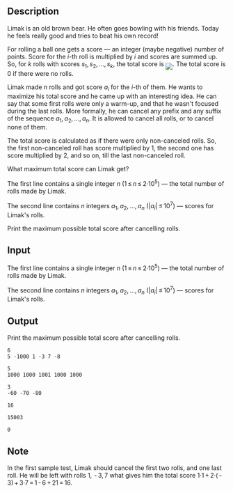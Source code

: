 ## Description

<div><p>Limak is an old brown bear. He often goes bowling with his friends. Today he feels really good and tries to beat his own record!</p><p>For rolling a ball one gets a score — an integer (maybe negative) number of points. Score for the <span class="tex-span"><i>i</i></span>-th roll is multiplied by <span class="tex-span"><i>i</i></span> and scores are summed up. So, for <span class="tex-span"><i>k</i></span> rolls with scores <span class="tex-span"><i>s</i><sub class="lower-index">1</sub>, <i>s</i><sub class="lower-index">2</sub>, ..., <i>s</i><sub class="lower-index"><i>k</i></sub></span>, the total score is <img align="middle" class="tex-formula" src="file://xhuSW0T8.png" style="max-width: 100.0%;max-height: 100.0%;">. The total score is <span class="tex-span">0</span> if there were no rolls.</p><p>Limak made <span class="tex-span"><i>n</i></span> rolls and got score <span class="tex-span"><i>a</i><sub class="lower-index"><i>i</i></sub></span> for the <span class="tex-span"><i>i</i></span>-th of them. He wants to maximize his total score and he came up with an interesting idea. He can say that some first rolls were only a warm-up, and that he wasn't focused during the last rolls. More formally, he can cancel any prefix and any suffix of the sequence <span class="tex-span"><i>a</i><sub class="lower-index">1</sub>, <i>a</i><sub class="lower-index">2</sub>, ..., <i>a</i><sub class="lower-index"><i>n</i></sub></span>. It is allowed to cancel all rolls, or to cancel none of them.</p><p>The total score is calculated as if there were only non-canceled rolls. So, the first non-canceled roll has score multiplied by <span class="tex-span">1</span>, the second one has score multiplied by <span class="tex-span">2</span>, and so on, till the last non-canceled roll.</p><p>What maximum total score can Limak get?</p></div><div class="input-specification"><p>The first line contains a single integer <span class="tex-span"><i>n</i></span> (<span class="tex-span">1 ≤ <i>n</i> ≤ 2·10<sup class="upper-index">5</sup></span>) — the total number of rolls made by Limak.</p><p>The second line contains <span class="tex-span"><i>n</i></span> integers <span class="tex-span"><i>a</i><sub class="lower-index">1</sub>, <i>a</i><sub class="lower-index">2</sub>, ..., <i>a</i><sub class="lower-index"><i>n</i></sub></span> (<span class="tex-span">|<i>a</i><sub class="lower-index"><i>i</i></sub>| ≤ 10<sup class="upper-index">7</sup>)</span> — scores for Limak's rolls.</p></div><div class="output-specification"><p>Print the maximum possible total score after cancelling rolls.</p></div>

## Input

<p>The first line contains a single integer <span class="tex-span"><i>n</i></span> (<span class="tex-span">1 ≤ <i>n</i> ≤ 2·10<sup class="upper-index">5</sup></span>) — the total number of rolls made by Limak.</p><p>The second line contains <span class="tex-span"><i>n</i></span> integers <span class="tex-span"><i>a</i><sub class="lower-index">1</sub>, <i>a</i><sub class="lower-index">2</sub>, ..., <i>a</i><sub class="lower-index"><i>n</i></sub></span> (<span class="tex-span">|<i>a</i><sub class="lower-index"><i>i</i></sub>| ≤ 10<sup class="upper-index">7</sup>)</span> — scores for Limak's rolls.</p>

## Output

<p>Print the maximum possible total score after cancelling rolls.</p>





```input1
6
5 -1000 1 -3 7 -8

```




```input2
5
1000 1000 1001 1000 1000

```




```input3
3
-60 -70 -80

```




```output1
16

```




```output2
15003

```




```output3
0

```



## Note

<p>In the first sample test, Limak should cancel the first two rolls, and one last roll. He will be left with rolls <span class="tex-span">1,  - 3, 7</span> what gives him the total score <span class="tex-span">1·1 + 2·( - 3) + 3·7 = 1 - 6 + 21 = 16</span>.</p>
